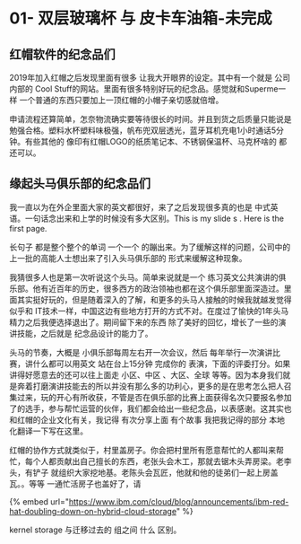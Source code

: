 # 01- 双层玻璃杯 与 皮卡车油箱-未完成

## 红帽软件的纪念品们

2019年加入红帽之后发现里面有很多 让我大开眼界的设定。其中有一个就是 公司内部的 Cool Stuff的网站。里面有很多特别好玩的纪念品。感觉就和Superme一样 一个普通的东西只要加上一顶红帽的小帽子亲切感就倍增。



申请流程还算简单，怎奈物流确实要等待很长的时间。并且到货之后质量只能说是勉强合格。塑料水杯塑料味极强，帆布兜双层透光，蓝牙耳机充电1小时通话5分钟。有些其他的 像印有红帽LOGO的纸质笔记本、不锈钢保温杯、马克杯啥的 都还可以。



## 缘起头马俱乐部的纪念品们

我一直以为在外企里面大家的英文都很好，来了之后发现很多真的也是  中式英语。一句话念出来和上学的时候没有多大区别。This           is         my   slide   s  .  Here        is   the     first  page.

长句子 都是整个整个的单词 一个一个 的蹦出来。为了缓解这样的问题，公司中的上一批的高能人士想出来了引入头马俱乐部的 形式来缓解这种现象。

我猜很多人也是第一次听说这个头马。简单来说就是一个 练习英文公共演讲的俱乐部。他有近百年的历史，很多西方的政治领袖也都在这个俱乐部里面深造过。里面其实挺好玩的，但是随着深入的了解，和更多的头马人接触的时候我就越发觉得似乎和 IT技术一样，中国这边有些地方打开的方式不对。在度过了愉快的1年头马精力之后我便选择退出了。期间留下来的东西 除了美好的回忆，增长了一些的演讲技能，之后就是 纪念品设计的能力了。

头马的节奏，大概是 小俱乐部每周左右开一次会议，然后 每年举行一次演讲比赛，讲什么都可以用英文 站在台上15分钟 完成你的 表演，下面的评委打分。如果讲得好愿意去的还可以往上面走 小区、中区 、大区、全球 等等。因为本身我们就是奔着打磨演讲技能去的所以并没有那么多的功利心，更多的是在思考怎么把人召集过来，玩的开心有所收获，不管是否在俱乐部的比赛上面获得名次只要报名参加了的选手，参与帮忙运营的伙伴，我们都会给出一些纪念品，以表感谢。这其实也和红帽的企业文化有关，我记得 有次分享上面 有个故事 我把我记得的部分 本地化翻译一下写在这里。



红帽的协作方式就类似于，村里盖房子。你会把村里所有愿意帮忙的人都叫来帮忙，每个人都贡献出自己擅长的东西，老张头会木工，那就去锯木头弄房梁。老李头，有铲子 就组织大家挖地基。老陈头会瓦匠，他就和他的徒弟们一起上房盖瓦。。等等  一通忙活房子也盖好了，请

{% embed url="https://www.ibm.com/cloud/blog/announcements/ibm-red-hat-doubling-down-on-hybrid-cloud-storage" %}

kernel storage 与迁移过去的 组之间 什么 区别。





